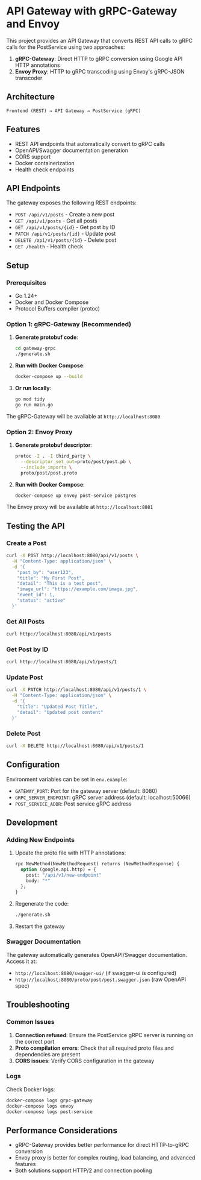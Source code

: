# API Gateway with gRPC-Gateway and Envoy

This project provides an API Gateway that converts REST API calls to gRPC calls for the PostService using two approaches:

1. **gRPC-Gateway**: Direct HTTP to gRPC conversion using Google API HTTP annotations
2. **Envoy Proxy**: HTTP to gRPC transcoding using Envoy's gRPC-JSON transcoder

## Architecture

```
Frontend (REST) → API Gateway → PostService (gRPC)
```

## Features

- REST API endpoints that automatically convert to gRPC calls
- OpenAPI/Swagger documentation generation
- CORS support
- Docker containerization
- Health check endpoints

## API Endpoints

The gateway exposes the following REST endpoints:

- `POST /api/v1/posts` - Create a new post
- `GET /api/v1/posts` - Get all posts
- `GET /api/v1/posts/{id}` - Get post by ID
- `PATCH /api/v1/posts/{id}` - Update post
- `DELETE /api/v1/posts/{id}` - Delete post
- `GET /health` - Health check

## Setup

### Prerequisites

- Go 1.24+
- Docker and Docker Compose
- Protocol Buffers compiler (protoc)

### Option 1: gRPC-Gateway (Recommended)

1. **Generate protobuf code**:

   ```bash
   cd gateway-grpc
   ./generate.sh
   ```

2. **Run with Docker Compose**:

   ```bash
   docker-compose up --build
   ```

3. **Or run locally**:
   ```bash
   go mod tidy
   go run main.go
   ```

The gRPC-Gateway will be available at `http://localhost:8080`

### Option 2: Envoy Proxy

1. **Generate protobuf descriptor**:

   ```bash
   protoc -I . -I third_party \
     --descriptor_set_out=proto/post/post.pb \
     --include_imports \
     proto/post/post.proto
   ```

2. **Run with Docker Compose**:
   ```bash
   docker-compose up envoy post-service postgres
   ```

The Envoy proxy will be available at `http://localhost:8081`

## Testing the API

### Create a Post

```bash
curl -X POST http://localhost:8080/api/v1/posts \
  -H "Content-Type: application/json" \
  -d '{
    "post_by": "user123",
    "title": "My First Post",
    "detail": "This is a test post",
    "image_url": "https://example.com/image.jpg",
    "event_id": 1,
    "status": "active"
  }'
```

### Get All Posts

```bash
curl http://localhost:8080/api/v1/posts
```

### Get Post by ID

```bash
curl http://localhost:8080/api/v1/posts/1
```

### Update Post

```bash
curl -X PATCH http://localhost:8080/api/v1/posts/1 \
  -H "Content-Type: application/json" \
  -d '{
    "title": "Updated Post Title",
    "detail": "Updated post content"
  }'
```

### Delete Post

```bash
curl -X DELETE http://localhost:8080/api/v1/posts/1
```

## Configuration

Environment variables can be set in `env.example`:

- `GATEWAY_PORT`: Port for the gateway server (default: 8080)
- `GRPC_SERVER_ENDPOINT`: gRPC server address (default: localhost:50066)
- `POST_SERVICE_ADDR`: Post service gRPC address

## Development

### Adding New Endpoints

1. Update the proto file with HTTP annotations:

   ```protobuf
   rpc NewMethod(NewMethodRequest) returns (NewMethodResponse) {
     option (google.api.http) = {
       post: "/api/v1/new-endpoint"
       body: "*"
     };
   }
   ```

2. Regenerate the code:

   ```bash
   ./generate.sh
   ```

3. Restart the gateway

### Swagger Documentation

The gateway automatically generates OpenAPI/Swagger documentation. Access it at:

- `http://localhost:8080/swagger-ui/` (if swagger-ui is configured)
- `http://localhost:8080/proto/post/post.swagger.json` (raw OpenAPI spec)

## Troubleshooting

### Common Issues

1. **Connection refused**: Ensure the PostService gRPC server is running on the correct port
2. **Proto compilation errors**: Check that all required proto files and dependencies are present
3. **CORS issues**: Verify CORS configuration in the gateway

### Logs

Check Docker logs:

```bash
docker-compose logs grpc-gateway
docker-compose logs envoy
docker-compose logs post-service
```

## Performance Considerations

- gRPC-Gateway provides better performance for direct HTTP-to-gRPC conversion
- Envoy proxy is better for complex routing, load balancing, and advanced features
- Both solutions support HTTP/2 and connection pooling
